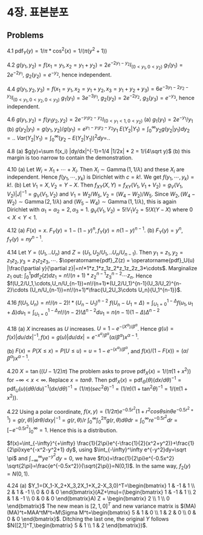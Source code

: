 # 4장. 표본분포

## Problems
4.1
$\operatorname{pdf}_Y(y)=1/\pi * \cos^2(x)=1 / ({\pi(y^2+1)})$

4.2
$g(y_1,y_2)=f(x_1=y_1,x_2=y_1+y_2)=2e^{-2y_1-y_2} I_{(0<y_1,0<y_2)}$
$g_1(y_1)=2e^{-2y_1}$, $g_2(y_2)=e^{-y_2}$, hence independent.

4.4
$g(y_1,y_2,y_3)=f(x_1=y_1,x_2=y_1+y_2,x_3=y_1+y_2+y_3)=6e^{-3y_1-2y_2-y_3} I_{(0<y_1,0<y_2,0<y_3)}$
$g_1(y_1)=3e^{-3y_1}$, $g_2(y_2)=2e^{-2y_2}$, $g_3(y_3)=e^{-y_3}$, hence independent.

4.6
$g(y_1,y_2)=f(y_1y_2,y_2)=2e^{-y_1y_2-y_2} I_{(0<y_1<1,0<y_2)}$
(a) $g_1(y_1)=2e^{-y_1}/y_1$
(b) $g(y_2|y_1)=g(y_1,y_2)/g(y_1)=e^{y_1-y_1y_2-y_2}y_1$
    $E(Y_2|Y_1)=\int_0^\infty y_2 g(y_2|y_1)dy_2 = ..$
    $Var(Y_2|Y_1)=\int_0^\infty (y_2-E(Y_2|Y_1))^2 dy$=..

4.8
(a) $g(y)=\sum f(x_i) |dy/dx|^{-1}=1/4 |1/2x| * 2 = 1/(4\sqrt y)$
(b) this margin is too narrow to contain the demonstration.



4.10
(a) Let $W_i=X_1+\cdots+X_i$. Then $X_i \sim \operatorname{Gamma}(1,1/\lambda)$ and these $X_i$ are independent. Hence $f(y_1,\cdots,y_k)$ is Dirichlet with $c=k!$. We get $f(y_1,\cdots,y_k)=k!$.
(b) Let $V_1=X, V_2=Y-X$. Then $f_{XY}(X,Y)=f_{XY}(V_1,V_1+V_2)=g_V(V_1,V_2) |J|^{-1}=g_V(V_1,V_2)$ and $V_1=W_2/W_5, V_2=(W_4-W_2)/W_5$. Since $W_2, (W_4-W_2)\sim \operatorname{Gamma}(2,1/\lambda)$ and $(W_5-W_4)\sim \operatorname{Gamma}(1,1/\lambda)$, this is again Dirichlet with $\alpha_1=\alpha_2=2,\alpha_3=1$. $g_V(V_1,V_2)=5! V_1 V_2=5! X(Y-X)$ where $0<X<Y<1$.


4.12
(a) $F(x)=x$. $F_Y(y)=1-(1-y)^n, f_Y(y)=n(1-y)^{n-1}$.
(b) $F_Y(y)=y^n, f_Y(y)=ny^{n-1}$.

4.14
Let $Y=(U_1,..U_n)$ and $Z=(U_1,U_2/U_1,..U_n/U_{n-1})$. Then $y_1=z_1, y_2=z_1z_2, y_3=z_1z_2z_3, \cdots$. $\operatorname{pdf}_Z(z) = \operatorname{pdf}_U(u) |\frac{\partial y}{\partial z}|=n!*1*z_1*z_1z_2*z_1z_2z_3*\cdots$. Marginalize $z_1$ out: $\int_0^1 \operatorname{pdf}_Z(z)dz_1=n!/(n+1)*z_2^{n-1}z_3^{n-2}\cdots z_n$. Hence $f(U_2/U_1,\cdots,U_n/U_{n-1})=n!/(n+1)*(U_2/U_1)^{n-1}(U_3/U_2)^{n-2}\cdots (U_n/U_{n-1})=n!/(n+1)*\frac{U_2U_3\cdots U_n}{U_1^{n-1}}$.

4.16
$f(U_1,U_n)=n!/(n-2)!*(U_n-U_1)^{n-2}$
$f(U_n-U_1=\Delta)=\int_{U_1=0}^{1-\Delta} f(u_1,u_1+\Delta)du_1=\int_{U_1=0}^{1-\Delta} n!/(n-2)! \Delta^{n-2} du_1=n(n-1)(1-\Delta)\Delta^{n-2}$


4.18
(a) $X$ increases as $U$ increases. $U=1-e^{-(X^\alpha)/\beta^\alpha}$. Hence $g(u)=f(x) |du/dx|^{-1}, f(x)=g(u)|du/dx|=e^{-x^\alpha/\beta^\alpha}(\alpha/\beta^\alpha)x^{\alpha-1}$.


(b) $F(x)=P(X\le x)=P(U\le u)=u=1-e^{-(x^\alpha)/\beta^\alpha}$, and $f(x)/(1-F(x))=(\alpha/\beta^\alpha)x^{\alpha-1}$.


4.20
$X=\tan((U-1/2)\pi)$
The problem asks to prove $\operatorname{pdf}_X(x)=1/(\pi(1+x^2))$ for $-\infty<x<\infty$. Replace $x=tan \theta$. Then $\operatorname{pdf}_X(x)=\operatorname{pdf}_\Theta(\theta)(dx/d\theta)^{-1}=\operatorname{pdf}_U(u)(d\theta/du)^{-1}(dx/d\theta)^{-1}=(1/\pi)(sec^2 \theta)^{-1}=(1/\pi)(1+\tan^2 \theta)^{-1}=1/(\pi(1+x^2))$.

4.22
Using a polar coordinate,
$f(x,y)=(1/2\pi) e^{-0.5r^2}(1+r^2 cos\theta sin\theta e^{-0.5r^2+1})=g(r,\theta) |dr\theta/dxy|^{-1}=g(r,\theta)/r$
$\int_0^\infty \int_0^{2\pi} g(r,\theta) d\theta dr=\int_0^\infty r e^{-0.5r^2}dr=[-e^{-0.5r^2}]_0^\infty=1$. Hence this is a distribution.

$f(x)=\int_{-\infty}^{+\infty} \frac{1}{2\pi}e^{-\frac{1}{2}(x^2+y^2)}+\frac{1}{2\pi}xye^{-x^2-y^2+1} dy$, using $\int_{-\infty}^\infty e^{-y^2}dy=\sqrt \pi$ and $\int_{-\infty}^\infty ye^{-y^2}dy=0$, we have $f(x)=\frac{1}{2\pi}e^{-0.5x^2} \sqrt{2\pi}=\frac{e^{-0.5x^2}}{\sqrt{2\pi}}=N(0,1)$. In the same way, $f_2(y)=N(0,1)$.

4.24
(a) $Y_1=(X_1-X_2+X_3,2X_1+X_2-X_3,0)^T=\begin{bmatrix}
   1 & -1 & 1 \\
   2 & 1 & -1 \\
   0 & 0 & 0
\end{bmatrix}(AZ+\mu)=(\begin{bmatrix}
   1 & -1 & 1 \\
   2 & 1 & -1 \\
   0 & 0 & 0
\end{bmatrix}A) Z + \begin{bmatrix}
   2 \\ 1 \\ 0
\end{bmatrix}$
The new mean is $[2,1,0]^T$ and new variance matrix is $(MA)(MA)^t=MAA^tM^t=M\Sigma M^t=\begin{bmatrix}
   5 & 1 & 0 \\ 1 & 2 & 0 \\ 0 & 0 & 0
\end{bmatrix}$.
Ditching the last one, the original $Y$ follows $N([2,1]^T,\begin{bmatrix} 5 & 1 \\ 1 & 2 \end{bmatrix})$.
